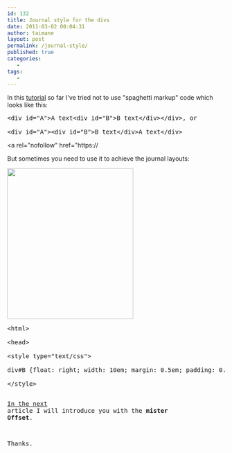```yaml
---
id: 132
title: Journal style for the divs
date: 2011-03-02 00:04:31
author: taimane
layout: post
permalink: /journal-style/
published: true
categories:
   -
tags:
   -
---
```

In this <a href="https://programming-review.com/cssdivs/">tutorial</a> so far I've tried not to use "spaghetti markup" code which looks like this:

<pre>&lt;div id=&quot;A&quot;&gt;A text&lt;div id=&quot;B&quot;&gt;B text&lt;/div&gt;&lt;/div&gt;, or

&lt;div id=&quot;A&quot;&gt;&lt;div id=&quot;B&quot;&gt;B text&lt;/div&gt;A text&lt;/div&gt;</pre>

<a rel="nofollow" href="https://

But sometimes you need to use it to achieve the journal layouts:



<a href="https://programming-review.com/wp-content/uploads/2011/03/floatright.png"><img src="https://programming-review.com/wp-content/uploads/2011/03/floatright.png" alt="" title="floatright" width="291" height="348" class="aligncenter size-full wp-image-133" /></a>

 

<pre>&lt;html&gt; 

&lt;head&gt; 

&lt;style type=&quot;text/css&quot;&gt;

div#B {float: right; width: 10em; margin: 0.5em; padding: 0.5em; border: 1px solid;}

&lt;/style&gt; 
<a rel="nofollow" href="https://
&lt;/head&gt;

&lt;body&gt;

&lt;div id=&quot;A&quot;&gt;

text text text text text text text text text text text text text text text text text text text text 

&lt;div id=&quot;B&quot;&gt;journal float right&lt;/div&gt;

text text text text text text text text text text text text text text text text text text text text 

text text text text text text text text text text text text text text text text text text text text 

&lt;/div&gt;

&lt;/body&gt;

&lt;/html&gt;</pre>



In the case of jurnal layouts you must mix up your text with the markup. If you somehow manage to do the same without using "spaghetti markup" please let me know the technique. 

In the <a href="https://programming-review.com/offset/">next</a> article I will introduce you with the <strong>mister Offset</strong>.



Thanks.

  

